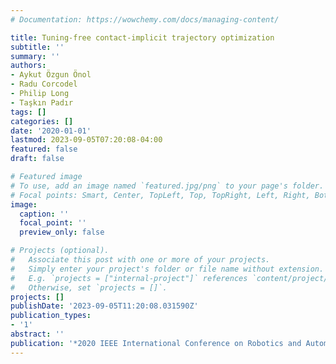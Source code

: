 ```yaml
---
# Documentation: https://wowchemy.com/docs/managing-content/

title: Tuning-free contact-implicit trajectory optimization
subtitle: ''
summary: ''
authors:
- Aykut Özgun Önol
- Radu Corcodel
- Philip Long
- Taşkın Padır
tags: []
categories: []
date: '2020-01-01'
lastmod: 2023-09-05T07:20:08-04:00
featured: false
draft: false

# Featured image
# To use, add an image named `featured.jpg/png` to your page's folder.
# Focal points: Smart, Center, TopLeft, Top, TopRight, Left, Right, BottomLeft, Bottom, BottomRight.
image:
  caption: ''
  focal_point: ''
  preview_only: false

# Projects (optional).
#   Associate this post with one or more of your projects.
#   Simply enter your project's folder or file name without extension.
#   E.g. `projects = ["internal-project"]` references `content/project/deep-learning/index.md`.
#   Otherwise, set `projects = []`.
projects: []
publishDate: '2023-09-05T11:20:08.031590Z'
publication_types:
- '1'
abstract: ''
publication: '*2020 IEEE International Conference on Robotics and Automation (ICRA)*'
---
```

